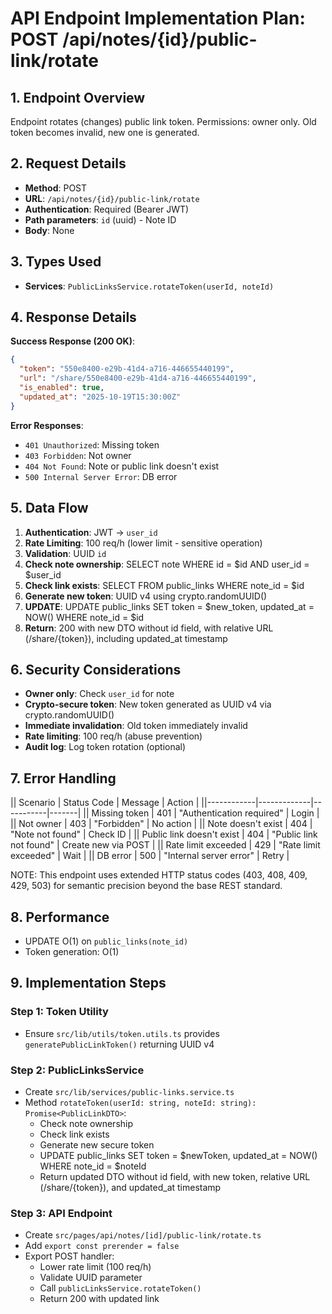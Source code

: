 # API Endpoint Implementation Plan: POST /api/notes/{id}/public-link/rotate

## 1. Endpoint Overview

Endpoint rotates (changes) public link token. Permissions: owner only. Old token becomes invalid, new one is generated.

## 2. Request Details

- **Method**: POST
- **URL**: `/api/notes/{id}/public-link/rotate`
- **Authentication**: Required (Bearer JWT)
- **Path parameters**: `id` (uuid) - Note ID
- **Body**: None

## 3. Types Used

- **Services**: `PublicLinksService.rotateToken(userId, noteId)`

## 4. Response Details

**Success Response (200 OK)**:

```json
{
  "token": "550e8400-e29b-41d4-a716-446655440199",
  "url": "/share/550e8400-e29b-41d4-a716-446655440199",
  "is_enabled": true,
  "updated_at": "2025-10-19T15:30:00Z"
}
```

**Error Responses**:

- `401 Unauthorized`: Missing token
- `403 Forbidden`: Not owner
- `404 Not Found`: Note or public link doesn't exist
- `500 Internal Server Error`: DB error

## 5. Data Flow

1. **Authentication**: JWT → `user_id`
2. **Rate Limiting**: 100 req/h (lower limit - sensitive operation)
3. **Validation**: UUID `id`
4. **Check note ownership**: SELECT note WHERE id = $id AND user_id = $user_id
5. **Check link exists**: SELECT FROM public_links WHERE note_id = $id
6. **Generate new token**: UUID v4 using crypto.randomUUID()
7. **UPDATE**: UPDATE public_links SET token = $new_token, updated_at = NOW() WHERE note_id = $id
8. **Return**: 200 with new DTO without id field, with relative URL (/share/{token}), including updated_at timestamp

## 6. Security Considerations

- **Owner only**: Check `user_id` for note
- **Crypto-secure token**: New token generated as UUID v4 via crypto.randomUUID()
- **Immediate invalidation**: Old token immediately invalid
- **Rate limiting**: 100 req/h (abuse prevention)
- **Audit log**: Log token rotation (optional)

## 7. Error Handling

|| Scenario | Status Code | Message | Action |
||------------|-------------|-----------|-------|
|| Missing token | 401 | "Authentication required" | Login |
|| Not owner | 403 | "Forbidden" | No action |
|| Note doesn't exist | 404 | "Note not found" | Check ID |
|| Public link doesn't exist | 404 | "Public link not found" | Create new via POST |
|| Rate limit exceeded | 429 | "Rate limit exceeded" | Wait |
|| DB error | 500 | "Internal server error" | Retry |

NOTE: This endpoint uses extended HTTP status codes (403, 408, 409, 429, 503) for semantic precision beyond the base REST standard.

## 8. Performance

- UPDATE O(1) on `public_links(note_id)`
- Token generation: O(1)

## 9. Implementation Steps

### Step 1: Token Utility

- Ensure `src/lib/utils/token.utils.ts` provides `generatePublicLinkToken()` returning UUID v4

### Step 2: PublicLinksService

- Create `src/lib/services/public-links.service.ts`
- Method `rotateToken(userId: string, noteId: string): Promise<PublicLinkDTO>`:
  - Check note ownership
  - Check link exists
  - Generate new secure token
  - UPDATE public_links SET token = $newToken, updated_at = NOW() WHERE note_id = $noteId
  - Return updated DTO without id field, with new token, relative URL (/share/{token}), and updated_at timestamp

### Step 3: API Endpoint

- Create `src/pages/api/notes/[id]/public-link/rotate.ts`
- Add `export const prerender = false`
- Export POST handler:
  - Lower rate limit (100 req/h)
  - Validate UUID parameter
  - Call `publicLinksService.rotateToken()`
  - Return 200 with updated link
